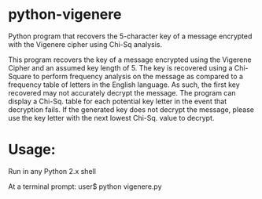 # python-vigenere
Python program that recovers the 5-character key of a message encrypted with the Vigenere cipher using Chi-Sq analysis.

This program recovers the key of a message encrypted using the Vigerene Cipher
and an assumed key length of 5. The key is recovered using a Chi-Square to perform
frequency analysis on the message as compared to a frequency table of letters in
the English language. As such, the first key recovered may not accurately decrypt the
message. The program can display a Chi-Sq. table for each potential key letter in 
the event that decryption fails. If the generated key does not decrypt the message, 
please use the key letter with the next lowest Chi-Sq. value to decrypt.

# Usage:
Run in any Python 2.x shell

At a terminal prompt:
user$ python vigenere.py
